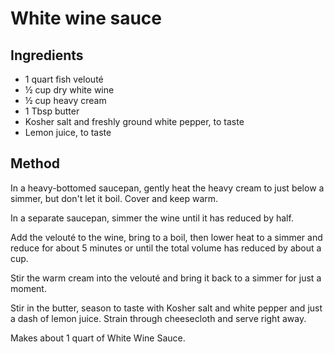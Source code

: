 # White wine sauce

## Ingredients

* 1 quart fish velouté
* ½ cup dry white wine
* ½ cup heavy cream
* 1 Tbsp butter
* Kosher salt and freshly ground white pepper, to taste
* Lemon juice, to taste

## Method

In a heavy-bottomed saucepan, gently heat the heavy cream to just below a simmer, but don't let it boil. Cover and keep warm.

In a separate saucepan, simmer the wine until it has reduced by half.

Add the velouté to the wine, bring to a boil, then lower heat to a simmer and reduce for about 5 minutes or until the total volume has reduced by about a cup.

Stir the warm cream into the velouté and bring it back to a simmer for just a moment.

Stir in the butter, season to taste with Kosher salt and white pepper and just a dash of lemon juice. Strain through cheesecloth and serve right away.

Makes about 1 quart of White Wine Sauce.
